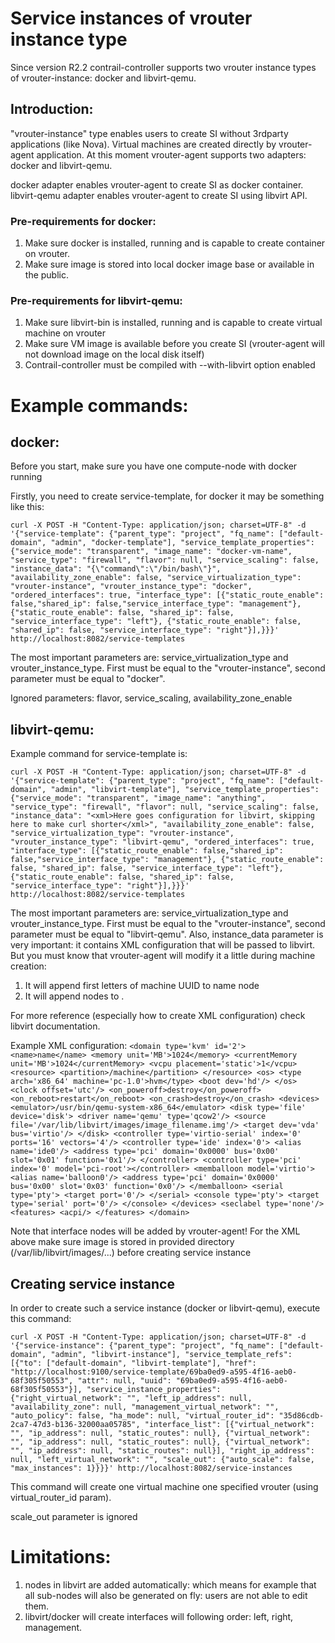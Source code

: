 # Service instances of vrouter instance type

Since version R2.2 contrail-controller supports two vrouter instance types of vrouter-instance: docker and libvirt-qemu.

## Introduction:

"vrouter-instance" type enables users to create SI without 3rdparty applications (like Nova). Virtual machines are created directly by vrouter-agent application. At this moment vrouter-agent supports two adapters: docker and libvirt-qemu.

docker adapter enables vrouter-agent to create SI as docker container.
libvirt-qemu adapter enables vrouter-agent to create SI using libvirt API.

### Pre-requirements for docker:
1. Make sure docker is installed, running and is capable to create container on vrouter.
2. Make sure image is stored into local docker image base or available in the public.

### Pre-requirements for libvirt-qemu:
1. Make sure libvirt-bin is installed, running and is capable to create virtual machine on vrouter
2. Make sure VM image is available before you create SI (vrouter-agent will not download image on the local disk itself)
3. Contrail-controller must be compiled with --with-libvirt option enabled

# Example commands:

## docker:

Before you start, make sure you have one compute-node with docker running

Firstly, you need to create service-template, for docker it may be something like this:

`curl -X POST -H "Content-Type: application/json; charset=UTF-8" -d '{"service-template": {"parent_type": "project", "fq_name": ["default-domain", "admin", "docker-template"], "service_template_properties": {"service_mode": "transparent", "image_name": "docker-vm-name", "service_type": "firewall", "flavor": null, "service_scaling": false, "instance_data": "{\"command\":\"/bin/bash\"}", "availability_zone_enable": false, "service_virtualization_type": "vrouter-instance", "vrouter_instance_type": "docker", "ordered_interfaces": true, "interface_type": [{"static_route_enable": false,"shared_ip": false,"service_interface_type": "management"}, {"static_route_enable": false, "shared_ip": false, "service_interface_type": "left"}, {"static_route_enable": false, "shared_ip": false, "service_interface_type": "right"}],}}}' http://localhost:8082/service-templates`

The most important parameters are:
service_virtualization_type and vrouter_instance_type. First must be equal to the "vrouter-instance", second parameter must be equal to "docker".

Ignored parameters: flavor, service_scaling, availability_zone_enable

## libvirt-qemu:

Example command for service-template is:

`curl -X POST -H "Content-Type: application/json; charset=UTF-8" -d '{"service-template": {"parent_type": "project", "fq_name": ["default-domain", "admin", "libvirt-template"], "service_template_properties": {"service_mode": "transparent", "image_name": "anything", "service_type": "firewall", "flavor": null, "service_scaling": false, "instance_data": "<xml>Here goes configuration for libvirt, skipping here to make curl shorter</xml>", "availability_zone_enable": false, "service_virtualization_type": "vrouter-instance", "vrouter_instance_type": "libvirt-qemu", "ordered_interfaces": true, "interface_type": [{"static_route_enable": false,"shared_ip": false,"service_interface_type": "management"}, {"static_route_enable": false, "shared_ip": false, "service_interface_type": "left"}, {"static_route_enable": false, "shared_ip": false, "service_interface_type": "right"}],}}}' http://localhost:8082/service-templates`

The most important parameters are:
service_virtualization_type and vrouter_instance_type. First must be equal to the "vrouter-instance", second parameter must be equal to "libvirt-qemu". Also, instance_data parameter is very important: it contains XML configuration that will be passed to libvirt. But you must know that vrouter-agent will modify it a little during machine creation:
1. It will append first letters of machine UUID to name node
2. It will append <interfaces> nodes to <devices>.

For more reference (especially how to create XML configuration) check libvirt documentation.

Example XML configuration:
`<domain type='kvm' id='2'>
      <name>name</name>
      <memory unit='MB'>1024</memory>
      <currentMemory unit='MB'>1024</currentMemory>
      <vcpu placement='static'>1</vcpu>
      <resource>
          <partition>/machine</partition>
      </resource>
      <os>
          <type arch='x86_64' machine='pc-1.0'>hvm</type>
          <boot dev='hd'/>
      </os>
      <clock offset='utc'/>
      <on_poweroff>destroy</on_poweroff>
      <on_reboot>restart</on_reboot>
      <on_crash>destroy</on_crash>
      <devices>
          <emulator>/usr/bin/qemu-system-x86_64</emulator>
          <disk type='file' device='disk'>
              <driver name='qemu' type='qcow2'/>
              <source file='/var/lib/libvirt/images/image_filename.img'/>
              <target dev='vda' bus='virtio'/>
          </disk>
          <controller type='virtio-serial' index='0' ports='16' vectors='4'/>
          <controller type='ide' index='0'>
              <alias name='ide0'/>
              <address type='pci' domain='0x0000' bus='0x00' slot='0x01' function='0x1'/>
          </controller>
          <controller type='pci' index='0' model='pci-root'></controller>
          <memballoon model='virtio'>
              <alias name='balloon0'/>
              <address type='pci' domain='0x0000' bus='0x00' slot='0x03' function='0x0'/>
          </memballoon>
          <serial type='pty'>
              <target port='0'/>
          </serial>
          <console type='pty'>
              <target type='serial' port='0'/>
          </console>
      </devices>
      <seclabel type='none'/>
      <features>
          <acpi/>
      </features>
    </domain>`

Note that interface nodes will be added by vrouter-agent!
For the XML above make sure image is stored in provided directory (/var/lib/libvirt/images/...) before creating service instance

## Creating service instance

In order to create such a service instance (docker or libvirt-qemu), execute this command:

`curl -X POST -H "Content-Type: application/json; charset=UTF-8" -d '{"service-instance": {"parent_type": "project", "fq_name": ["default-domain", "admin", "libvirt-instance"], "service_template_refs": [{"to": ["default-domain", "libvirt-template"], "href": "http://localhost:9100/service-template/69ba0ed9-a595-4f16-aeb0-68f305f50553", "attr": null, "uuid": "69ba0ed9-a595-4f16-aeb0-68f305f50553"}], "service_instance_properties": {"right_virtual_network": "", "left_ip_address": null, "availability_zone": null, "management_virtual_network": "", "auto_policy": false, "ha_mode": null, "virtual_router_id": "35d86cdb-2ca7-47d3-b136-32000aa05785", "interface_list": [{"virtual_network": "", "ip_address": null, "static_routes": null}, {"virtual_network": "", "ip_address": null, "static_routes": null}, {"virtual_network": "", "ip_address": null, "static_routes": null}], "right_ip_address": null, "left_virtual_network": "", "scale_out": {"auto_scale": false, "max_instances": 1}}}}' http://localhost:8082/service-instances`

This command will create one virtual machine one specified vrouter (using virtual_router_id param).

scale_out parameter is ignored

# Limitations:

1. <interfaces> nodes in libvirt are added automatically: which means for example that all sub-nodes will also be generated on fly: users are not able to edit them.
2. libvirt/docker will create interfaces will following order: left, right, management.